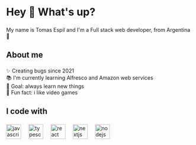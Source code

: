<h1 align="left">Hey 👋 What's up?</h1>

###

<p align="left">My name is Tomas Espil and I'm a Full stack web developer, from Argentina 🧉 </p>

###

<h2 align="left">About me</h2>

###

<p align="left">✨ Creating bugs since 2021<br>📚 I'm currently learning Alfresco and Amazon web services <br>🎯 Goal: always learn new things<br>🎲 Fun fact: i like video games</p>

###

<h2 align="left">I code with</h2>

###

<div align="left">
  <img src="https://cdn.jsdelivr.net/gh/devicons/devicon/icons/javascript/javascript-original.svg" height="40" alt="javascript logo"  />
  <img width="12" />
  <img src="https://cdn.jsdelivr.net/gh/devicons/devicon/icons/typescript/typescript-original.svg" height="40" alt="typescript logo"  />
  <img width="12" />
  <img src="https://cdn.jsdelivr.net/gh/devicons/devicon/icons/react/react-original.svg" height="40" alt="react logo"  />
  <img width="12" />
  <img src="https://cdn.jsdelivr.net/gh/devicons/devicon/icons/nextjs/nextjs-original.svg" height="40" alt="nextjs logo"  />
  <img width="12" />
  <img src="https://cdn.jsdelivr.net/gh/devicons/devicon/icons/nodejs/nodejs-original.svg" height="40" alt="nodejs logo"  />
  <img width="12" />
</div>

###
